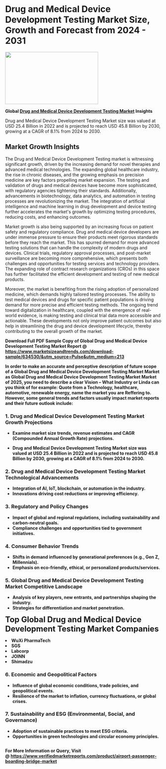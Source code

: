 <H1>Drug and Medical Device Development Testing Market Size, Growth and Forecast from 2024 - 2031</H1><img class="aligncenter size-medium wp-image-584254" src="https://thirdeyenews.in/wp-content/uploads/2024/09/Global-Market-Research-300x168.jpeg" alt="" width="300" height="168" /><p><strong>Global&nbsp;<a href="https://www.marketsizeandtrends.com/download-sample/634530/&amp;utm_source=Pulse&amp;utm_medium=213">Drug and Medical Device Development Testing Market</a> Insights</strong></p><p>Drug and Medical Device Development Testing Market size was valued at USD 25.4 Billion in 2022 and is projected to reach USD 45.8 Billion by 2030, growing at a CAGR of 8.1% from 2024 to 2030.</p><p><h2>Market Growth Insights</h2> <p>The Drug and Medical Device Development Testing market is witnessing significant growth, driven by the increasing demand for novel therapies and advanced medical technologies. The expanding global healthcare industry, the rise in chronic diseases, and the growing emphasis on precision medicine are key factors propelling market expansion. The testing and validation of drugs and medical devices have become more sophisticated, with regulatory agencies tightening their standards. Additionally, advancements in biotechnology, data analytics, and automation in testing processes are revolutionizing the market. The integration of artificial intelligence and machine learning in drug development and device testing further accelerates the market's growth by optimizing testing procedures, reducing costs, and enhancing outcomes.</p> <p><strong></strong></p> <p>Market growth is also being supported by an increasing focus on patient safety and regulatory compliance. Drug and medical device developers are under immense pressure to ensure their products meet rigorous standards before they reach the market. This has spurred demand for more advanced testing solutions that can handle the complexity of modern drugs and devices. Clinical trials, regulatory approval processes, and post-market surveillance are becoming more comprehensive, which presents both challenges and opportunities for testing services and technology providers. The expanding role of contract research organizations (CROs) in this space has further facilitated the efficient development and testing of new medical products.</p> <p>Moreover, the market is benefiting from the rising adoption of personalized medicine, which demands highly tailored testing processes. The ability to test medical devices and drugs for specific patient populations is driving demand for more precise and efficient testing methods. The ongoing trend toward digitalization in healthcare, coupled with the emergence of real-world evidence, is making testing and clinical trial data more accessible and actionable. These developments not only improve patient outcomes but also help in streamlining the drug and device development lifecycle, thereby contributing to the overall growth of the market.</p> <p><strong></p><p><span class=""><strong>Download Full PDF Sample Copy of Global Drug and Medical Device Development Testing Market Report</strong> @ <a href="https://www.marketsizeandtrends.com/download-sample/634530/&amp;utm_source=Pulse&amp;utm_medium=213" target="_blank">https://www.marketsizeandtrends.com/download-sample/634530/&amp;utm_source=Pulse&amp;utm_medium=213</a></span></p><p>In order to make an accurate and perceptive description of future scope of a Global&nbsp;Drug and Medical Device Development Testing Market Market as Global&nbsp;Drug and Medical Device Development Testing Market Market of 2025, you need to describe a clear Vision &ndash; What Industry or Linda can you think of for example: Quote from a Technology, healthcare, automotive, renewable energy, name the market you are Reffering to. However, some general trends and factors usually impact market reports and their future outlook include:</p><h3>1.&nbsp;<strong>Drug and Medical Device Development Testing Market Growth Projections</strong></h3><ul><li>Examine market size trends, revenue estimates and CAGR (Compounded Annual Growth Rate) projections.</li><li><p>Drug and Medical Device Development Testing Market size was valued at USD 25.4 Billion in 2022 and is projected to reach USD 45.8 Billion by 2030, growing at a CAGR of 8.1% from 2024 to 2030.</p></li></ul><h3>2.&nbsp;<strong>Drug and Medical Device Development Testing Market Technological Advancements</strong></h3><ul><li>Integration of AI, IoT, blockchain, or automation in the industry.</li><li>Innovations driving cost reductions or improving efficiency.</li></ul><h3>3.&nbsp;<strong>Regulatory and Policy Changes</strong></h3><ul><li>Impact of global and regional regulations, including sustainability and carbon-neutral goals.</li><li>Compliance challenges and opportunities tied to government initiatives.</li></ul><h3>4.&nbsp;<strong>Consumer Behavior Trends</strong></h3><ul><li>Shifts in demand influenced by generational preferences (e.g., Gen Z, Millennials).</li><li>Emphasis on eco-friendly, ethical, or personalized products/services.</li></ul><h3>5.&nbsp;<strong>Global Drug and Medical Device Development Testing Market Competitive Landscape</strong></h3><ul><li>Analysis of key players, new entrants, and partnerships shaping the industry.</li><li>Strategies for differentiation and market penetration.</li></ul><p data-pm-slice="1 1 []"><span style="color: inherit; font-family: inherit; font-size: 25px;">Top Global Drug and Medical Device Development Testing Market Companies</span></p><div class="" data-test-id=""><p><li>WuXi PharmaTech</li><li> SGS</li><li> Labcorp</li><li> JOINN</li><li> Shimadzu</li></p></div><h3>6.&nbsp;<strong>Economic and Geopolitical Factors</strong></h3><ul><li>Influence of global economic conditions, trade policies, and geopolitical events.</li><li>Resilience of the market to inflation, currency fluctuations, or global crises.</li></ul><h3>7.&nbsp;<strong>Sustainability and ESG (Environmental, Social, and Governance)</strong></h3><ul><li>Adoption of sustainable practices to meet ESG criteria.</li><li>Opportunities in green technologies and circular economy principles.</li></ul><h2><strong style="font-size: 14px;">For More Information or Query, Visit @&nbsp;</strong><a style="background-color: #ffffff; font-size: 14px;" href="https://www.marketsizeandtrends.com/report/drug-and-medical-device-development-testing-market/" target="_blank">https://www.verifiedmarketreports.com/product/airport-passenger-boarding-bridge-market</a></h2>
